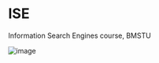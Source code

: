 # ISE
Information Search Engines course, BMSTU

![image](https://github.com/TheSawIsTheLaw/ISE/assets/55848738/6bc970e2-af38-4fff-b3c9-95712bdf4fd2)
